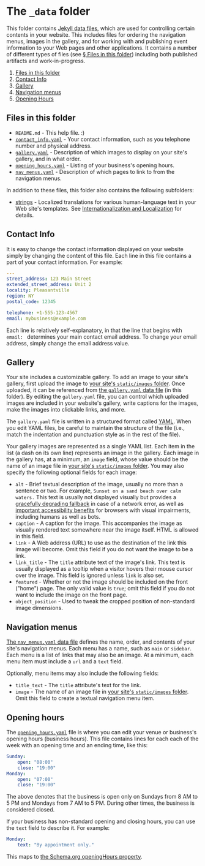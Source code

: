 # The `_data` folder

This folder contains [Jekyll data files](https://jekyllrb.com/docs/datafiles/), which are used for controlling certain contents in your website. This includes files for ordering the navigation menus, images in the gallery, and for working with and publishing event information to your Web pages and other applications. It contains a number of different types of files (see [§ Files in this folder](#files-in-this-folder)) including both published artifacts and work-in-progress.

1. [Files in this folder](#files-in-this-folder)
1. [Contact Info](#contact-info)
1. [Gallery](#gallery)
1. [Navigation menus](#navigation-menus)
1. [Opening Hours](#opening-hours)

## Files in this folder

* `README.md` - This help file. :)
* [`contact_info.yaml`](#contact-info) - Your contact information, such as you telephone number and physical address.
* [`gallery.yaml`](#gallery) - Description of which images to display on your site's gallery, and in what order.
* [`opening_hours.yaml`](#opening-hours) - Listing of your business's opening hours.
* [`nav_menus.yaml`](#navigation-menus) - Description of which pages to link to from the navigation menus.

In addition to these files, this folder also contains the following subfolders:

* [strings](strings/) - Localized translations for various human-language text in your Web site's templates. See [Internationalization and Localization](../README.md#internationalization-and-localization) for details.

## Contact Info

It is easy to change the contact information displayed on your website simply by changing the content of this file. Each line in this file contains a part of your contact information. For example:

```yaml
---
street_address: 123 Main Street
extended_street_address: Unit 2
locality: Pleasantville
region: NY
postal_code: 12345

telephone: +1-555-123-4567
email: mybusiness@example.com
```

Each line is relatively self-explanatory, in that the line that begins with `email: ` determines your main contact email address. To change your email address, simply change the email address value.

## Gallery

Your site includes a customizable gallery. To add an image to your site's gallery, first upload the image to [your site's `static/images` folder](../static/images/). Once uploaded, it can be referenced from [the `gallery.yaml` data file](gallery.yaml) (in this folder). By editing the `gallery.yaml` file, you can control which uploaded images are included in your website's gallery, write captions for the images, make the images into clickable links, and more.

The `gallery.yaml` file is written in a structured format called [YAML](https://en.wikipedia.org/wiki/YAML). When you edit YAML files, be careful to maintain the structure of the file (i.e., match the indentation and punctuation style as in the rest of the file).

Your gallery images are represented as a single YAML list. Each item in the list (a dash on its own line) represents an image in the gallery. Each image in the gallery has, at a minimum, an `image` field, whose value should be the name of an image file in [your site's `static/images` folder](../static/images/). You may also specify the following optional fields for each image:

* `alt` - Brief textual description of the image, usually no more than a sentence or two. For example, `Sunset on a sand beach over calm waters.` This text is usually not displayed visually but provides a [gracefully degrading fallback](https://en.wikipedia.org/wiki/Fault_tolerance) in case of a network error, as well as [important accessibility benefits](https://en.wikipedia.org/wiki/Wikipedia:Manual_of_Style/Accessibility/Alternative_text_for_images) for browsers with visual impairments, including humans as well as bots.
* `caption` - A caption for the image. This accompanies the image as visually rendered text somewhere near the image itself. HTML is allowed in this field.
* `link` - A Web address (URL) to use as the destination of the link this image will become. Omit this field if you do not want the image to be a link.
* `link_title` - The `title` attribute text of the image's link. This text is usually displayed as a tooltip when a visitor hovers their mouse cursor over the image. This field is ignored unless `link` is also set.
* `featured` - Whether or not the image should be included on the front ("home") page. The only valid value is `true`; omit this field if you do not want to include the image on the front page.
* `object_position` - Used to tweak the cropped position of non-standard image dimensions.

## Navigation menus

[The `nav_menus.yaml` data file](nav_menus.yaml) defines the name, order, and contents of your site's navigation menus. Each menu has a name, such as `main` or `sidebar`. Each menu is a list of links that may also be an image. At a minimum, each menu item must include a `url` and a `text` field.

Optionally, menu items may also include the following fields:

* `title_text` - The `title` attribute's text for the link.
* `image` - The name of an image file in [your site's `static/images` folder](../static/images/). Omit this field to create a textual navigation menu item.

## Opening hours

The [`opening_hours.yaml`](opening_hours.yaml) file is where you can edit your venue or business's opening hours (business hours). This file contains lines for each each of the week with an opening time and an ending time, like this:

```yaml
Sunday:
    open: "08:00"
    close: "19:00"
Monday:
    open: "07:00"
    close: "19:00"
```

The above denotes that the business is open only on Sundays from 8 AM to 5 PM and Mondays from 7 AM to 5 PM. During other times, the business is considered closed.

If your business has non-standard opening and closing hours, you can use the `text` field to describe it. For example:

```yaml
Monday:
    text: "By appointment only."
```

This maps to [the Schema.org openingHours property](https://schema.org/openingHours).
